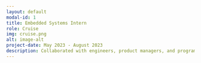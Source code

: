```yaml
---
layout: default
modal-id: 1
title: Embedded Systems Intern
role: Cruise
img: cruise.png 
alt: image-alt
project-date: May 2023 - August 2023
description: Collaborated with engineers, product managers, and program managers to lead the integration of a revolutionary telematics device into the existing self-driving car stack launch process.
---
```

